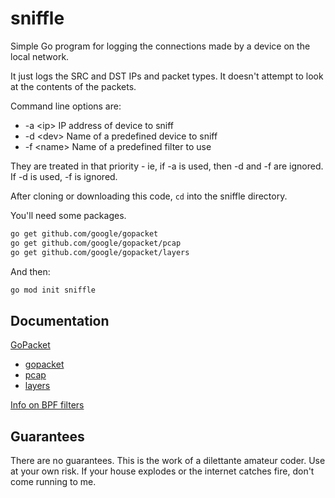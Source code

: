 # sniffle

Simple Go program for logging the connections made by a device on the local network.

It just logs the SRC and DST IPs and packet types. It doesn't attempt to look at the contents of the packets.

Command line options are:

- -a \<ip>   IP address of device to sniff
- -d \<dev>  Name of a predefined device to sniff
- -f \<name> Name of a predefined filter to use

They are treated in that priority - ie, if -a is used, then -d and -f are ignored. If -d is used, -f is ignored.

After cloning or downloading this code, `cd` into the sniffle directory.

You'll need some packages.

```sh
go get github.com/google/gopacket
go get github.com/google/gopacket/pcap
go get github.com/google/gopacket/layers
```

And then:

```sh
go mod init sniffle
```



## Documentation

[GoPacket](https://github.com/google/gopacket)

- [gopacket](https://pkg.go.dev/github.com/google/gopacket)
- [pcap](https://pkg.go.dev/github.com/google/gopacket@v1.1.19/pcap#section-documentation)
- [layers](https://pkg.go.dev/github.com/google/gopacket/layers#section-documentation)

[Info on BPF filters](https://www.ibm.com/docs/en/qsip/7.5?topic=queries-berkeley-packet-filters)

## Guarantees

There are no guarantees. This is the work of a dilettante amateur coder. Use at your own risk. If your house explodes or the internet catches fire, don't come running to me.
